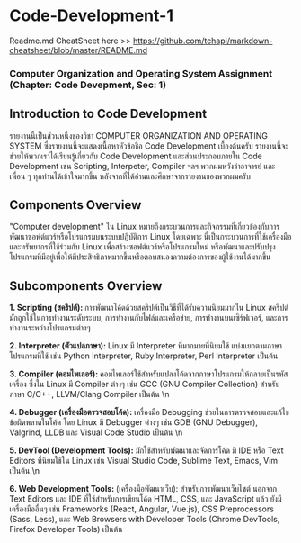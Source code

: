 # Code-Development-1 #
Readme.md CheatSheet here >> https://github.com/tchapi/markdown-cheatsheet/blob/master/README.md
### Computer Organization and Operating System Assignment (Chapter: Code Devepment, Sec: 1) ###

## Introduction to Code Development ##
รายงานนี้เป็นส่วนหนึ่งของวิชา COMPUTER ORGANIZATION AND OPERATING SYSTEM ซึ่งรายงานนี้จะแสดงเนื้อหาหัวข้อชื่อ Code Development เบื้องต้นครับ
รายงานนี้จะช่วยให้พวกเราได้เรียนรู้เกี่ยวกับ Code Development และส่วนประกอบภายใน Code Development เช่น Scripting, Interpeter, Compiler ฯลฯ
พวกผมหวังว่าอาจารย์ และ เพื่อน ๆ ทุกท่านได้เข้าใจมากขึ้น หลังจากที่ได้อ่านและศึกษาจากรายงานของพวกผมครับ

## Components Overview ##
"Computer development" ใน Linux หมายถึงกระบวนการและกิจกรรมที่เกี่ยวข้องกับการพัฒนาซอฟต์แวร์หรือโปรแกรมบนระบบปฏิบัติการ Linux โดยเฉพาะ นี่เป็นกระบวนการที่ใช้เครื่องมือและทรัพยากรที่ใช้ร่วมกับ Linux เพื่อสร้างซอฟต์แวร์หรือโปรแกรมใหม่ หรือพัฒนาและปรับปรุงโปรแกรมที่มีอยู่เพื่อให้มีประสิทธิภาพมากขึ้นหรือตอบสนองความต้องการของผู้ใช้งานได้มากขึ้น

## Subcomponents Overview ##
<p>
  <b>1. Scripting (สคริปต์): </b> การพัฒนาโค้ดด้วยสคริปต์เป็นวิธีที่ได้รับความนิยมมากใน Linux สคริปต์มักถูกใช้ในการทำงานระดับระบบ, การทำงานกับไฟล์และเครือข่าย, การทำงานบนเซิร์ฟเวอร์, และการทำงานระหว่างโปรแกรมต่างๆ
</p>
<p>
  <b>2. Interpreter (ตัวแปลภาษา): </b> Linux มี Interpreter ที่มากมายที่นิยมใช้ แบ่งแยกตามภาษาโปรแกรมที่ใช้ เช่น Python Interpreter, Ruby Interpreter, Perl Interpreter เป็นต้น
</p>
<p>
  <b>3. Compiler (คอมไพเลอร์): </b> คอมไพเลอร์ใช้สำหรับแปลงโค้ดจากภาษาโปรแกรมให้กลายเป็นรหัสเครื่อง ซึ่งใน Linux มี Compiler ต่างๆ เช่น GCC (GNU Compiler Collection) สำหรับภาษา C/C++, LLVM/Clang Compiler เป็นต้น \n
</p>
<p>
  <b>4. Debugger (เครื่องมือตรวจสอบโค้ด): </b> เครื่องมือ Debugging ช่วยในการตรวจสอบและแก้ไขข้อผิดพลาดในโค้ด โดย Linux มี Debugger ต่างๆ เช่น GDB (GNU Debugger), Valgrind, LLDB และ Visual Code Studio เป็นต้น \n
</p>
<p>
  <b>5. DevTool (Development Tools): </b> มักใช้สำหรับพัฒนาและจัดการโค้ด มี IDE หรือ Text Editors ที่นิยมใช้ใน Linux เช่น Visual Studio Code, Sublime Text, Emacs, Vim เป็นต้น \n
</p>
<p>
  <b>6. Web Development Tools: </b> (เครื่องมือพัฒนาเว็บ): สำหรับการพัฒนาเว็บไซต์ นอกจาก Text Editors และ IDE ที่ใช้สำหรับการเขียนโค้ด HTML, CSS, และ JavaScript แล้ว ยังมีเครื่องมืออื่นๆ เช่น Frameworks (React, Angular, Vue.js), CSS Preprocessors (Sass, Less), และ Web Browsers with Developer Tools (Chrome DevTools, Firefox Developer Tools) เป็นต้น
</p>
